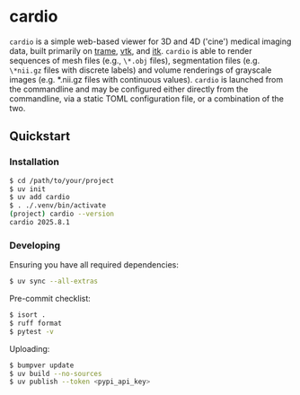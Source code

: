 # cardio

`cardio` is a simple web-based viewer for 3D and 4D ('cine') medical imaging data,
built primarily on [trame](https://github.com/kitware/trame),
[vtk](https://github.com/kitware/vtk), and
[itk](https://github.com/insightsoftwareconsortium/itk).  `cardio` is able to
render sequences of mesh files (e.g., `\*.obj` files), segmentation files (e.g.
`\*nii.gz` files with discrete labels) and volume renderings of grayscale images
(e.g. \*.nii.gz files with continuous values).  `cardio` is launched from the
commandline and may be configured either directly from the commandline, via a static
TOML configuration file, or a combination of the two.

## Quickstart

### Installation

```bash
$ cd /path/to/your/project
$ uv init
$ uv add cardio
$ . ./.venv/bin/activate
(project) cardio --version
cardio 2025.8.1
```

### Developing

Ensuring you have all required dependencies:

```bash
$ uv sync --all-extras
```

Pre-commit checklist:

```bash
$ isort .
$ ruff format
$ pytest -v
```

Uploading:

```bash
$ bumpver update
$ uv build --no-sources
$ uv publish --token <pypi_api_key>
```
